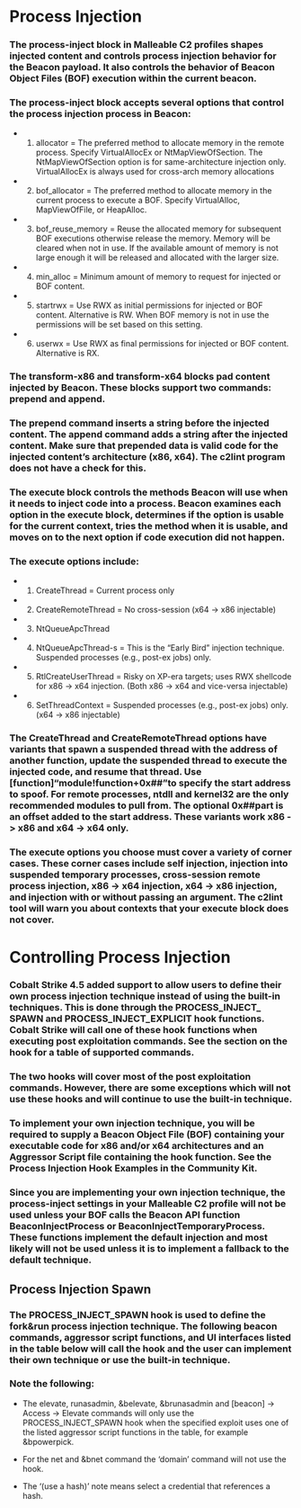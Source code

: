 # Process Injection

### The process-inject block in Malleable C2 profiles shapes injected content and controls process injection behavior for the Beacon payload. It also controls the behavior of Beacon Object Files (BOF) execution within the current beacon.

### The process-inject block accepts several options that control the process injection process in Beacon:

 - 1) allocator = The preferred method to allocate memory in the remote process. Specify VirtualAllocEx or NtMapViewOfSection. The NtMapViewOfSection option is for same-architecture injection only. VirtualAllocEx is always used for cross-arch memory allocations

 - 2) bof_allocator = The preferred method to allocate memory in the current process to execute a BOF. Specify VirtualAlloc, MapViewOfFile, or HeapAlloc.

 - 3) bof_reuse_memory = Reuse the allocated memory for subsequent BOF executions otherwise release the memory. Memory will be cleared when not in use. If the available amount of memory is not large enough it will be released and allocated with the larger size.

 - 4) min_alloc = Minimum amount of memory to request for injected or BOF content.

 - 5) startrwx = Use RWX as initial permissions for injected or BOF content. Alternative is RW. When BOF memory is not in use the permissions will be set based on this setting.

 - 6) userwx = Use RWX as final permissions for injected or BOF content. Alternative is RX.

### The transform-x86 and transform-x64 blocks pad content injected by Beacon. These blocks support two commands: prepend and append.

### The prepend command inserts a string before the injected content. The append command adds a string after the injected content. Make sure that prepended data is valid code for the injected content’s architecture (x86, x64). The c2lint program does not have a check for this.

### The execute block controls the methods Beacon will use when it needs to inject code into a process. Beacon examines each option in the execute block, determines if the option is usable for the current context, tries the method when it is usable, and moves on to the next option if code execution did not happen. 

### The execute options include:

 - 1) CreateThread = Current process only
  
 - 2) CreateRemoteThread = No cross-session (x64 -> x86 injectable)
  
 - 3) NtQueueApcThread
  
 - 4) NtQueueApcThread-s = This is the “Early Bird” injection technique. Suspended processes (e.g., post-ex jobs) only.

 - 5) RtlCreateUserThread = Risky on XP-era targets; uses RWX shellcode for x86 -> x64 injection. (Both x86 -> x64 and vice-versa injectable)
  
 - 6) SetThreadContext =  Suspended processes (e.g., post-ex jobs) only. (x64 -> x86 injectable)

### The CreateThread and CreateRemoteThread options have variants that spawn a suspended thread with the address of another function, update the suspended thread to execute the injected code, and resume that thread. Use [function]“module!function+0x##”to specify the start address to spoof. For remote processes, ntdll and kernel32 are the only recommended modules to pull from. The optional 0x##part is an offset added to the start address. These variants work x86 -> x86 and x64 -> x64 only.

### The execute options you choose must cover a variety of corner cases. These corner cases include self injection, injection into suspended temporary processes, cross-session remote process injection, x86 -> x64 injection, x64 -> x86 injection, and injection with or without passing an argument. The c2lint tool will warn you about contexts that your execute block does not cover.

# Controlling Process Injection

### Cobalt Strike 4.5 added support to allow users to define their own process injection technique instead of using the built-in techniques. This is done through the PROCESS_INJECT_ SPAWN and PROCESS_INJECT_EXPLICIT hook functions. Cobalt Strike will call one of these hook functions when executing post exploitation commands. See the section on the hook for a table of supported commands.

### The two hooks will cover most of the post exploitation commands. However, there are some exceptions which will not use these hooks and will continue to use the built-in technique.

### To implement your own injection technique, you will be required to supply a Beacon Object File (BOF) containing your executable code for x86 and/or x64 architectures and an Aggressor Script file containing the hook function. See the Process Injection Hook Examples in the Community Kit.

### Since you are implementing your own injection technique, the process-inject settings in your Malleable C2 profile will not be used unless your BOF calls the Beacon API function BeaconInjectProcess or BeaconInjectTemporaryProcess. These functions implement the default injection and most likely will not be used unless it is to implement a fallback to the default technique.

## Process Injection Spawn

### The PROCESS_INJECT_SPAWN hook is used to define the fork&run process injection technique. The following beacon commands, aggressor script functions, and UI interfaces listed in the table below will call the hook and the user can implement their own technique or use the built-in technique.

### Note the following:

 - The elevate, runasadmin, &belevate, &brunasadmin and [beacon] -> Access -> Elevate commands will only use the PROCESS_INJECT_SPAWN hook when the specified exploit uses one of the listed aggressor script functions in the table, for example &bpowerpick.

 - For the net and &bnet command the ‘domain’ command will not use the hook.

 - The ‘(use a hash)’ note means select a credential that references a hash.
